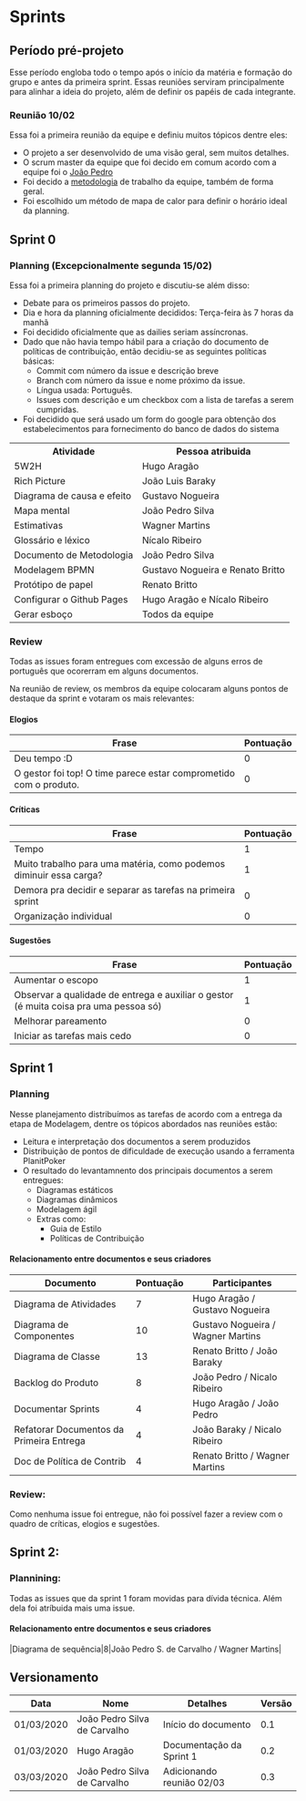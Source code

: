 # Sprints
## Período pré-projeto

Esse período engloba todo o tempo após o início da matéria e formação do grupo e antes da primeira sprint. Essas reuniões serviram principalmente para alinhar a ideia do projeto, além de definir os papéis de cada integrante. 

### Reunião 10/02

Essa foi a primeira reunião da equipe e definiu muitos tópicos dentre eles:
* O projeto a ser desenvolvido de uma visão geral, sem muitos detalhes.
* O scrum master da equipe que foi decido em comum acordo com a equipe foi o [João Pedro](https://github.com/jps12)
* Foi decido a [metodologia](https://unbarqdsw2020-2.github.io/2020.2_G2_Encare/Base/metodologia/) de trabalho da equipe, também de forma geral.
* Foi escolhido um método de mapa de calor para definir o horário ideal da planning.

## Sprint 0
### Planning (Excepcionalmente segunda 15/02)

Essa foi a primeira planning do projeto e discutiu-se além disso:
* Debate para os primeiros passos do projeto.
* Dia e hora da planning oficialmente decididos: Terça-feira às 7 horas da manhã
* Foi decidido oficialmente que as dailies seriam assíncronas.
* Dado que não havia tempo hábil para a criação do documento de políticas de contribuição, então decidiu-se as seguintes políticas básicas:
    * Commit com número da issue e descrição breve
    * Branch com número da issue e nome próximo da issue.
    * Língua usada: Português.
    * Issues com descrição e um checkbox com a lista de tarefas a serem cumpridas.
* Foi decidido que será usado um form do google para obtenção dos estabelecimentos para fornecimento do banco de dados do sistema 

<table>
    <tr>
        <th>Atividade</th>
        <th>Pessoa atribuida</th>
    </tr>
    <tr>
        <td>5W2H</td>
        <td>Hugo Aragão</td>
    </tr>
    <tr>
        <td>Rich Picture</td>
        <td>João Luis Baraky</td>
    </tr>
    <tr>
        <td>Diagrama de causa e efeito</td>
        <td>Gustavo Nogueira</td>
    </tr>
    <tr>
        <td>Mapa mental</td>
        <td>João Pedro Silva</td>
    </tr>
    <tr>
        <td>Estimativas</td>
        <td>Wagner Martins</td>
    </tr>
    <tr>
        <td>Glossário e léxico</td>
        <td>Nícalo Ribeiro</td>
    </tr>
    <tr>
        <td>Documento de Metodologia</td>
        <td>João Pedro Silva</td>
    </tr>
    <tr>
        <td>Modelagem BPMN</td>
        <td>Gustavo Nogueira e Renato Britto</td>
    </tr>
    <tr>
        <td>Protótipo de papel</td>
        <td>Renato Britto</td>
    </tr>
    <tr>
        <td>Configurar o Github Pages</td>
        <td>Hugo Aragão e Nícalo Ribeiro</td>
    </tr>   
    <tr>
        <td>Gerar esboço</td>
        <td>Todos da equipe</td>
    </tr>
</table>

### Review

Todas as issues foram entregues com excessão de alguns erros de português que ocorerram em alguns documentos.

Na reunião de review, os membros da equipe colocaram alguns pontos de destaque da sprint e votaram os mais relevantes:

#### Elogios

| Frase | Pontuação |
|-------|-----------|
| Deu tempo :D | 0 |
| O gestor foi top! O time parece estar comprometido com o produto. | 0 |

#### Críticas

| Frase | Pontuação |
|-------|-----------|
| Tempo | 1 |
| Muito trabalho para uma matéria, como podemos diminuir essa carga? | 1 |
| Demora pra decidir e separar as tarefas na primeira sprint | 0 |
| Organização individual | 0 |

#### Sugestões

| Frase | Pontuação |
|-------|-----------|
| Aumentar o escopo | 1 |
| Observar a qualidade de entrega e auxiliar o gestor (é muita coisa pra uma pessoa só) | 1 |
| Melhorar pareamento | 0 |
| Iniciar as tarefas mais cedo | 0 |

## Sprint 1
### Planning

Nesse planejamento distribuímos as tarefas de acordo com a entrega da etapa de Modelagem, dentre os tópicos abordados nas reuniões estão:
* Leitura e interpretação dos documentos a serem produzidos
* Distribuição de pontos de dificuldade de execução usando a ferramenta PlanitPoker
* O resultado do levantamnento dos principais documentos a serem entregues:
    * Diagramas estáticos
    * Diagramas dinâmicos
    * Modelagem ágil
    * Extras como:
        * Guia de Estilo
        * Políticas de Contribuição

#### Relacionamento entre documentos e seus criadores
|      Documento |Pontuação|      Participantes     |
|---------------------|--|---------------------------------------------|
|Diagrama de Atividades|7|Hugo Aragão / Gustavo Nogueira|
|Diagrama de Componentes|10|Gustavo Nogueira / Wagner Martins|
|Diagrama de Classe|13|Renato Britto / João Baraky|
|Backlog do Produto|8|João Pedro / Nicalo Ribeiro|
|Documentar Sprints|4|Hugo Aragão / João Pedro|
|Refatorar Documentos da Primeira Entrega|4|João Baraky / Nicalo Ribeiro|
|Doc de Política de Contrib|4|Renato Britto / Wagner Martins|

### Review:

Como nenhuma issue foi entregue, não foi possível fazer a review com o quadro de críticas, elogios e sugestões. 

## Sprint 2:
### Plannining:

Todas as issues que da sprint 1 foram movidas para dívida técnica. Além dela foi atríbuida mais uma issue.

#### Relacionamento entre documentos e seus criadores
|Diagrama de sequência|8|João Pedro S. de Carvalho / Wagner Martins|

## Versionamento

| Data | Nome | Detalhes | Versão |
|-----|-------|---------|---------|
| 01/03/2020 | João Pedro Silva de Carvalho | Início do documento | 0.1 |
| 01/03/2020 | Hugo Aragão | Documentação da Sprint 1 | 0.2 |
| 03/03/2020 | João Pedro Silva de Carvalho | Adicionando reunião 02/03 | 0.3 |

